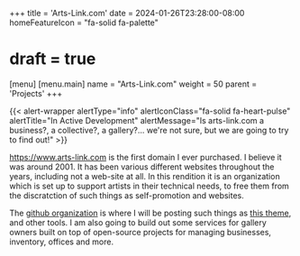 +++
title = 'Arts-Link.com'
date = 2024-01-26T23:28:00-08:00
homeFeatureIcon = "fa-solid fa-palette"
# draft = true
[menu]
 [menu.main]
  name = "Arts-Link.com"
  weight = 50 
  parent = 'Projects'
+++

{{< alert-wrapper alertType="info" alertIconClass="fa-solid fa-heart-pulse" alertTitle="In Active Development" alertMessage="Is arts-link.com a business?, a collective?, a gallery?... we're not sure, but we are going to try to find out!" >}}

https://www.arts-link.com is the first domain I ever purchased. I believe it was around 2001. It has been various different websites throughout the years, including not a web-site at all. In this rendition it is an organization which is set up to support artists in their technical needs, to free them from the discratction of such things as self-promotion and websites.  

The [github organization](https://www.github.com/arts-link/) is where I will be posting such things as [this theme](https://www.github.com/arts-link/ryder), and other tools. I am also going to build out some services for gallery owners built on top of open-source projects for managing businesses, inventory, offices and more.
